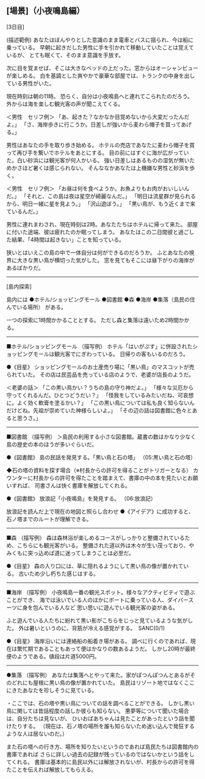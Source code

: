 [場景]（小夜鳴島編）
--------------------------------------
[3日目]

(描述範例)
あなたはぼんやりとした意識のまま電車とバスに揺られ、今は船に乗っている。
早朝に起きだした男性に手を引かれて移動していたことは覚えているが、
とても眠くて、そのまま意識を手放す。

次に目を覚ませば、そこは大きなベッドの上だった。窓からはオーシャンビューが楽しめる。
白を基調とした爽やかで豪華な部屋では、トランクの中身を出している男性がいた。

現在時刻は朝の11時。
恐らく、自分は小夜鳴島へと連れてこられたのだろう。
外からは海を楽しむ観光客の声が聞こえてくる。

＜男性　セリフ例＞
「あ、起きた？なかなか目覚めないから大変だったんだよ。」
「さ、海岸歩きに行こうか。日差しが強いから麦わら帽子を買ってあげる。」

男性はあなたの手を取り歩き始める。
ホテルの売店であなたに麦わら帽子を買って再び手を繋いでホテルをあとにする。
目の前にはすぐに海が広がっていた。白い砂浜には観光客が何人かいる。
強い日差しはあるものの湿気が無いためかさほど暑くは感じられない。
そんななかあなたは上機嫌な男性と砂浜を歩く。

＜男性　セリフ例＞
「お昼は何を食べようか。お魚よりもお肉がおいしいんだ。」
「それと、この島は夜は星空が綺麗なんだ。」
「明日は流星群が見られるから、明日一緒に星を見よう。」
「沢山遊ぼう。」
「黒い鳥が、もう近くまで来ているんだ。」

男性に連れまわされ、現在時刻は2時。あなたたちはホテルに帰って来た。
部屋に付いた途端、彼は疲れたのか眠ってしまう。
あなたはこの二日間彼と過ごした結果、「4時間は起きない」ことを知っている。

狭いとはいえこの島の中で一体自分は何ができるのだろうか。
ふとあなたの視界に大きな黒い鳥が横切った気がした。
窓を見てもそこには昼下がりの海岸があるばかりだ。

-----------

[島内探索]

島内には
●ホテル/ショッピングモール
●図書館
●森
●海岸
●集落（島民の住んでいる場所）
がある。

一つの探索に1時間かかることとする。
ただし森と集落は遠いため2時間かかる。

------------

■ホテル/ショッピングモール
（描写例）
ホテル「はいがぷす」に併設されたショッピングモールは観光客でにぎわっている。
日帰りの客もいるのだろう。

●《目星》
ショッピングモールのお土産売り場に「黒い鳥」のマスコットが売られていた。
その店は民芸品を売っている店のようで、老婆が店長のようだ。

＜老婆の話＞
「この黒い鳥かい？うちの島の守り神だよ。」
「様々な災厄から守ってくれるんだ。ひとつどうだい？」
「怪我をしているみたいだね、可哀想に。よく効く軟膏を塗るかい？」
「この黒い鳥については私も良く知らないんだけどね。先祖が崇めていた神様らしいよ。」
「その辺の話は図書館に色々とあると思うさ。」

--------------

■図書館
（描写例）
＞島民の利用する小さな図書館。蔵書の数はかなり少なく島の歴史の本のほうが多いぐらいだ。

●《図書館》
島の民話を発見する。「黒い鳥と石の塔」
（05:黒い鳥と石の塔）



◆石の塔の資料を探す場合（※村長からの許可を得ることがトリガーとなる）
カウンターに村長からの許可を得たことを踏まえて、書庫の中の本を見たいとお願いすれば、
司書さんは快く書庫を解放してくれる。

●《図書館》
放浪記「小夜鳴島」を発見する。
（06:放浪記）

放浪記を読んだ上で現在の地図と照らし合わせ
●《アイデア》に成功すると、石ノ塔までのルートが理解できる。


---------------

■森
（描写例）
森は森林浴が楽しめるコースがしっかりと整備されているため、こちらにも観光客がいる。
整備された道以外は木々が生い茂っており、やみくもに突っ込めば道に迷ってしまうことは必至だ。

●《目星》
森の入り口には、草に隠れるようにして黒い鳥の像が置かれている。
古いため少し朽ちた感じはする。

---------------

■海岸
（描写例）
小夜鳴島一番の観光スポット。様々なアクティビティで遊ぶことができ、
海では泳いでいる人のほかにボートに乗っている人、ダイバースーツに身を包んでいる人など
思い思いに遊んでいる観光客の姿がある。

ふと遊んでいる人たちに紛れて黒い影がこちらをじっと見ているような気がした。
外は暑いというのに、背筋が冷える感覚がする。　SANC(0/1)

●《目星》
海岸沿いには連絡船の船着き場がある。
調べに行くのであれば、現在は繁忙期であることもあって便はかなりの数あるようだ。
しかし20時が最終便のようである。値段は片道5000円。

---------------

●集落
（描写例）
あなたは集落へとやって来た。家がぽつんぽつんとあるがそのどれにも屋根に黒い鳥の像が置かれていた。
島民はリゾート地ではなくここにきたあなたを珍しそうに見ている。

・ここでは、石の塔や黒い鳥についての話を調べることができる。
しかし黒い鳥に関しては昔話程度の話しか彼らも知らない。
悪夢等について聞いた場合は、自分たちは見ないが、
ひいおばあちゃんは見たことがあったという話を聞けたりする。
（現在は、石ノ塔の場所を誰も知らないため迷い込んで発狂するような人は居ないのだ。）

また石の塔への行き方、場所を知りたいというのであれば島民たちは図書館内の書庫であれば
さらに詳しい過去の記録が残っているのではないかという話をしてくれる。
書庫は基本的に島民以外には解放されないが、村長からの許可を得たことを伝えれば解放してもらえる。
